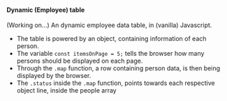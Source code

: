 <h4>Dynamic (Employee) table</h4>

(Working on...) An dynamic employee data table, in (vanilla) Javascript.

<ul>
<li>The table is powered by an object, containing information of each person. </li>
<li>The variable <code>const itemsOnPage = 5;</code> tells the browser how many persons should be displayed on each page.</li>
<li>Through the <code>.map</code> function, a row containing person data, is then being displayed by the browser.</li>
<li>The <code>.status</code> inside the <code>.map</code> function, points towards each respective object line, inside the people array</li>
</ul>
